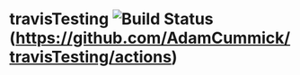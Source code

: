 # travisTesting ![Build Status](https://github.com/AdamCummick/travisTesting/workflows/main.yml/badge.svg)(https://github.com/AdamCummick/travisTesting/actions)
